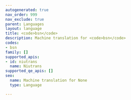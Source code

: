 ```yaml
---
autogenerated: true
nav_order: 999
nav_exclude: true
parent: Languages
layout: language
title: <code>bsn</code>
description: Machine translation for <code>bsn</code>
codes:
- bsn
family: []
supported_apis:
- id: niutrans
  name: Niutrans
supported_qe_apis: []
seo:
  name: Machine translation for None
  type: Language

---
```


